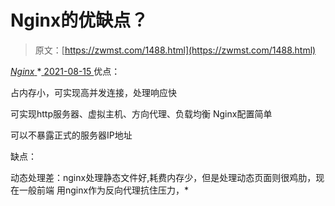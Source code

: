 <!--yml
category: 未分类
date: 0001-01-01 00:00:00
-->

# Nginx的优缺点？

> 原文：[https://zwmst.com/1488.html](https://zwmst.com/1488.html)

   [ *Nginx* ](https://zwmst.com/nginx)*[ <time datetime="2021-08-15T11:40:36+08:00"> 2021-08-15 </time> ](https://zwmst.com/1488.html)  优点：

占内存小，可实现高并发连接，处理响应快

可实现http服务器、虚拟主机、方向代理、负载均衡 Nginx配置简单

可以不暴露正式的服务器IP地址

缺点：

动态处理差：nginx处理静态文件好,耗费内存少，但是处理动态页面则很鸡肋，现在一般前端 用nginx作为反向代理抗住压力，*